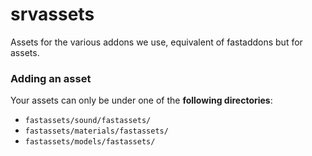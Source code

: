 # srvassets
Assets for the various addons we use, equivalent of fastaddons but for assets.

### Adding an asset

Your assets can only be under one of the **following directories**:
- `fastassets/sound/fastassets/`
- `fastassets/materials/fastassets/`
- `fastassets/models/fastassets/`
